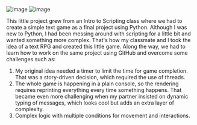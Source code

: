 ![image](https://github.com/user-attachments/assets/59b21a53-d23a-4c86-bc8c-810ed5c677f9)
![image](https://github.com/user-attachments/assets/6c00e637-25fe-47f5-b308-f5fdc7d42a95)

This little project grew from an Intro to Scripting class where we had to create a simple text game as a final project using Python. 
Although I was new to Python, I had been messing around with scripting for a little bit and wanted something more complex. That's how my classmate and I took the idea of a text RPG and created this little game.
Along the way, we had to learn how to work on the same project using GitHub and overcome some challenges such as:

  1. My original idea needed a timer to limit the time for game completion. That was a story-driven decision, which required the use of threads.
  2. The whole game is happening in a plain console, so the rendering requires reprinting everything every time something happens.
     That became even more challenging when my partner insisted on dynamic typing of messages, which looks cool but adds an extra layer of complexity.
  3. Complex logic with multiple conditions for movement and interactions.

